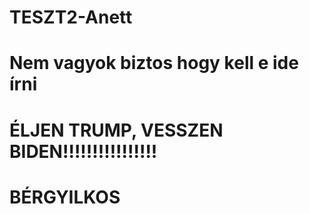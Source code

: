 # TESZT2-Anett
# Nem vagyok biztos hogy kell e ide írni 
# ÉLJEN TRUMP, VESSZEN BIDEN!!!!!!!!!!!!!!!!
# BÉRGYILKOS
